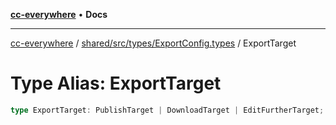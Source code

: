 [**cc-everywhere**](../../../../../index.md) • **Docs**

***

[cc-everywhere](../../../../../index.md) / [shared/src/types/ExportConfig.types](../index.md) / ExportTarget

# Type Alias: ExportTarget

```ts
type ExportTarget: PublishTarget | DownloadTarget | EditFurtherTarget;
```
